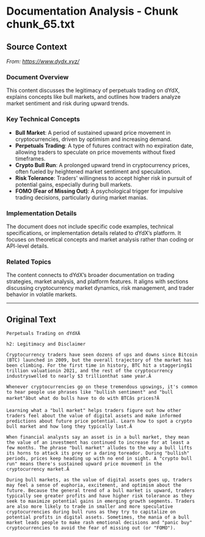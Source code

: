 # Documentation Analysis - Chunk chunk_65.txt

## Source Context
*From: https://www.dydx.xyz/*

### Document Overview  
This content discusses the legitimacy of perpetuals trading on dYdX, explains concepts like bull markets, and outlines how traders analyze market sentiment and risk during upward trends.  

### Key Technical Concepts  
- **Bull Market**: A period of sustained upward price movement in cryptocurrencies, driven by optimism and increasing demand.  
- **Perpetuals Trading**: A type of futures contract with no expiration date, allowing traders to speculate on price movements without fixed timeframes.  
- **Crypto Bull Run**: A prolonged upward trend in cryptocurrency prices, often fueled by heightened market sentiment and speculation.  
- **Risk Tolerance**: Traders' willingness to accept higher risk in pursuit of potential gains, especially during bull markets.  
- **FOMO (Fear of Missing Out)**: A psychological trigger for impulsive trading decisions, particularly during market manias.  

### Implementation Details  
The document does not include specific code examples, technical specifications, or implementation details related to dYdX’s platform. It focuses on theoretical concepts and market analysis rather than coding or API-level details.  

### Related Topics  
The content connects to dYdX’s broader documentation on trading strategies, market analysis, and platform features. It aligns with sections discussing cryptocurrency market dynamics, risk management, and trader behavior in volatile markets.

---

## Original Text
```
Perpetuals Trading on dYdXÂ

h2: Legitimacy and Disclaimer

Cryptocurrency traders have seen dozens of ups and downs since Bitcoin (BTC) launched in 2009, but the overall trajectory of the market has been climbing. For the first time in history, BTC hit a staggering$1 trillion valuationin 2021, and the rest of the cryptocurrency industryswelled to nearly $3 trillionthat same year.Â

Whenever cryptocurrencies go on these tremendous upswings, it's common to hear people use phrases like "bullish sentiment" and "bull market"âbut what do bulls have to do with BTCâs prices?Â

Learning what a "bull market" helps traders figure out how other traders feel about the value of digital assets and make informed predictions about future price potential. Learn how to spot a crypto bull market and how long they typically last.Â

When financial analysts say an asset is in a bull market, they mean the value of an investment has continued to increase for at least a few months. The phrase "bull market" alludes to the way a bull lifts its horns to attack its prey or a daring toreador. During "bullish" periods, prices keep heading up with no end in sight. A "crypto bull run" means there's sustained upward price movement in the cryptocurrency market.Â

During bull markets, as the value of digital assets goes up, traders may feel a sense of euphoria, excitement, and optimism about the future. Because the general trend of a bull market is upward, traders typically see greater profits and have higher risk tolerance as they seek to maximize potential gains in emerging growth segments. Traders are also more likely to trade in smaller and more speculative cryptocurrencies during bull runs as they try to capitalize on potential profits in digital assets. Sometimes, the mania of a bull market leads people to make rash emotional decisions and "panic buy" cryptocurrencies to avoid the fear of missing out (or "FOMO").
```